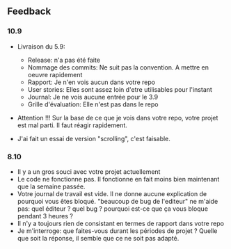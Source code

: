 ## Feedback

### 10.9

- Livraison du 5.9:

  - Release: n'a pas été faite
  - Nommage des commits: Ne suit pas la convention. A mettre en oeuvre rapidement
  - Rapport: Je n'en vois aucun dans votre repo
  - User stories: Elles sont assez loin d'etre utilisables pour l'instant
  - Journal: Je ne vois aucune entrée pour le 3.9
  - Grille d'évaluation: Elle n'est pas dans le repo

- Attention !!! Sur la base de ce que je vois dans votre repo, votre projet est mal parti. Il faut réagir rapidement.
- J'ai fait un essai de version "scrolling", c'est faisable.

### 8.10

- Il y a un gros souci avec votre projet actuellement
- Le code ne fonctionne pas. Il fonctionne en fait moins bien maintenant que la semaine passée.
- Votre journal de travail est vide. Il ne donne aucune explication de pourquoi vous êtes bloqué. "beaucoup de bug de l'editeur" ne m'aide pas: quel éditeur ? quel bug ? pourquoi est-ce que ça vous bloque pendant 3 heures ?
- Il n'y a toujours rien de consistant en termes de rapport dans votre repo
- Je m'interroge: que faites-vous durant les périodes de projet ? Quelle que soit la réponse, il semble que ce ne soit pas adapté.
